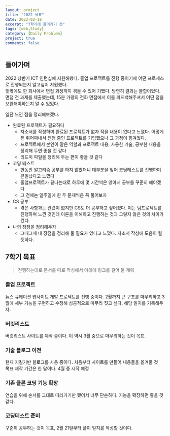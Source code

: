 ```yaml
---
layout: project
title: "2022 목표"
date: 2022-02-18
excerpt: "7학기에 들어가기 전"
tags: [web,Study]
category: [Daily Problem]
project: true
comments: false
---
```


## 들어가며
2022 상반기 ICT 인턴십에 지원해봤다. 졸업 프로젝트를 진행 중이기에 어떤 프로세스로 진행되는지 알고싶어 지원했다. <br>뜻밖에도 한 회사에서 면접 과정까지 겪을 수 있어 기뻤다. 당연히 결과는 불합이었다.<br>
면접 전 과제를 제출했는데, 15분 가량의 전화 면접에서 이를 피드백해주셔서 어떤 점을 보완해야하는지 알 수 있었다.

일단 느낀 점을 정리해보겠다.
* 완료된 프로젝트가 필요하다
	* 자소서를 작성하며 완료된 프로젝트가 없자 적을 내용이 없다고 느꼈다. 어떻게든 쥐어짜내서 진행 중인 프로젝트를 기입했으나 그 과정이 힘겨웠다. 
	* 프로젝트에서 본인이 맡은 역할과 프로젝트 내용, 사용한 기술, 공부한 내용을 정리해 두면 좋을 것 같다
	* 리드미 파일을 정리해 두는 편이 좋을 것 같다
* 코딩 테스트
	* 한동안 알고리즘 공부를 하지 않았더니 대부분을 잊어 코딩테스트를 진행하며 큰일났다고 느꼈다
	* 졸업프로젝트가 끝나는대로 하루에 몇 시간씩은 앉아서 공부를 꾸준히 해야겠다
	* 그 전에는 일주일에 한 두 문제씩은 꼭 풀어보자
* CS 공부
	* 겪은 사항과는 관련이 없지만 CS도 더 공부하고 싶어졌다. 이는 팀프로젝트를 진행하며 느낀 것인데 이론을 이해하고 진행하는 것과 그렇지 않은 것의 차이가 컸다.
* 나의 장점을 정리해두자
	* 그때그때 내 장점을 정리해 둘 필요가 있다고 느꼈다. 자소서 작성에 도움이 될 듯하다.

## 7학기 목표
> 진행하는대로 문서를 따로 작성해서 아래에 링크를 걸어 둘 계획

### 졸업 프로젝트 
뉴스 큐레이션 웹사이트 개발 프로젝트를 진행 중이다. 2월까지 큰 구조를 마무리하고 3월에 세부 기능을 구현하고 수정해 성공적으로 마무리 짓고 싶다. 해당 일지를 기록해두자.
### 버킷리스트
버킷리스트 사이트를 제작 중이다. 이 역시 3월 중으로 마무리하는 것이 목표. 
### 기술 블로그 이전
현재 지킬기반 블로그를 사용 중이다. 처음부터 사이트를 만들어 내용들을 옮겨둘 것<br>
목표 제작 기간은 한 달이다. 4월 중 시작 예정
### 기존 클론 코딩 기능 확장
연습을 위해 순서를 그대로 따라가기만 했어서 너무 단순하다. 기능을 확장하면 좋을 것 같다.
### 코딩테스트 준비
꾸준히 공부하는 것이 목표, 2월 21일부터 풀이 일지를 작성할 것이다.
